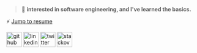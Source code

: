 > 🌱 **interested in software engineering, and I've learned the basics.**

  ⚡ [Jump to resume](https://github.com/juba97/Resume)
  
  


[<img src='https://cdn2.iconfinder.com/data/icons/social-icons-33/128/Github-512.png' alt='github' height='40'>](https://github.com/Juba97)  [<img src='https://icons.veryicon.com/png/Internet%20%26%20Web/Simple%201/linkedin.png' alt='linkedin' height='40'>](https://www.linkedin.com/in/juba-koguashvili-0a2108a8/)  [<img src='https://seeklogo.com/images/T/twitter-logo-A84FE9258E-seeklogo.com.png' alt='twitter' height='40'>](https://twitter.com/jubakoguashvili)  [<img src='https://pbs.twimg.com/profile_images/1220067947798024192/30eZhfxx_400x400.png' alt='stackoverflow' height='40'>](https://stackoverflow.com/users/14513605/juba-koguashvili)  

  
 
  
 
